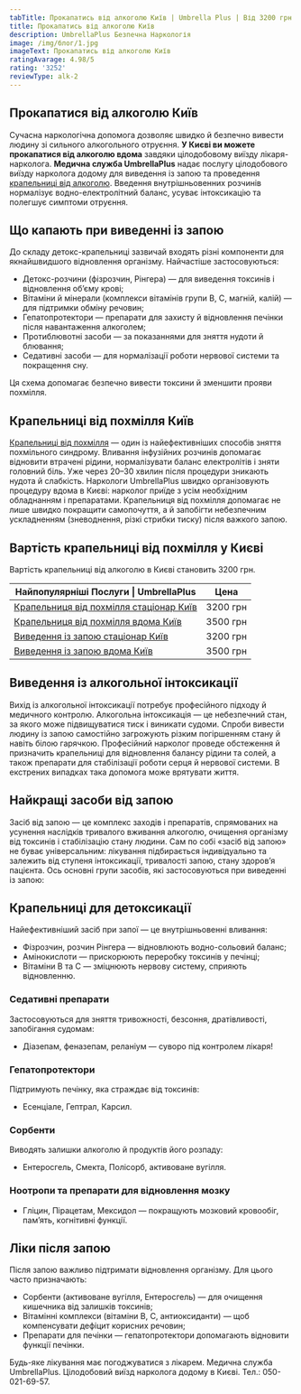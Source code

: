 ```yaml
---
tabTitle: Прокапатись від алкоголю Київ | Umbrella Plus | Від 3200 грн
title: Прокапатись від алкоголю Київ
description: UmbrellaPlus Безпечна Наркологія
image: /img/блог/1.jpg
imageText: Прокапатись від алкоголю Київ
ratingAvarage: 4.98/5
rating: '3252'
reviewType: alk-2
---
```


## Прокапатися від алкоголю Київ

Сучасна наркологічна допомога дозволяє швидко й безпечно вивести людину зі сильного алкогольного отруєння. **У Києві ви можете прокапатися від алкоголю вдома** завдяки цілодобовому виїзду лікаря-нарколога. **Медична служба UmbrellaPlus** надає послугу цілодобового виїзду нарколога додому для виведення із запою та проведення [крапельниці від алкоголю](https://umbrella-plus.com.ua/uk/kiev/kapelnica_ot_alkogola_kiev/). Введення внутрішньовенних розчинів нормалізує водно-електролітний баланс, усуває інтоксикацію та полегшує симптоми отруєння.

## Що капають при виведенні із запою

До складу детокс-крапельниці зазвичай входять різні компоненти для якнайшвидшого відновлення організму. Найчастіше застосовуються:

* Детокс-розчини (фізрозчин, Рінгера) — для виведення токсинів і відновлення об’єму крові;
* Вітаміни й мінерали (комплекси вітамінів групи B, C, магній, калій) — для підтримки обміну речовин;
* Гепатопротектори — препарати для захисту й відновлення печінки після навантаження алкоголем;
* Протиблювотні засоби — за показаннями для зняття нудоти й блювання;
* Седативні засоби — для нормалізації роботи нервової системи та покращення сну.

Ця схема допомагає безпечно вивести токсини й зменшити прояви похмілля.

## Крапельниці від похмілля Київ

[Крапельниці від похмілля](https://umbrella-plus.com.ua/uk/kiev/kapelnica_ot_alkogola_kiev/) — один із найефективніших способів зняття похмільного синдрому. Вливання інфузійних розчинів допомагає відновити втрачені рідини, нормалізувати баланс електролітів і зняти головний біль. Уже через 20–30 хвилин після процедури зникають нудота й слабкість. Наркологи UmbrellaPlus швидко організовують процедуру вдома в Києві: нарколог приїде з усім необхідним обладнанням і препаратами. Крапельниця від похмілля допомагає не лише швидко покращити самопочуття, а й запобігти небезпечним ускладненням (зневоднення, різкі стрибки тиску) після важкого запою.

## Вартість крапельниці від похмілля у Києві

Вартість крапельниці від алкоголю в Києві становить 3200 грн.

| Найпопулярніші Послуги \| UmbrellaPlus                                                                         | Цена     |
| -------------------------------------------------------------------------------------------------------------- | -------- |
| [Крапельниця від похмілля стаціонар Київ](https://umbrella-plus.com.ua/uk/kiev/kapelnica_ot_alkogola_kiev/)    | 3200 грн |
| [Крапельниця від похмілля вдома Київ](https://umbrella-plus.com.ua/uk/kiev/kapelnica_ot_alkogola_na_dom_kiev/) | 3500 грн |
| [Виведення із запою стаціонар Київ](https://umbrella-plus.com.ua/uk/kiev/vivod-iz-zapoia-kiev-ua/)             | 3200 грн |
| [Виведення із запою вдома Київ](https://umbrella-plus.com.ua/uk/kiev/vivod-iz-zapoia-na-domy-kiev-ua/)         | 3500 грн |

## Виведення із алкогольної інтоксикації

Вихід із алкогольної інтоксикації потребує професійного підходу й медичного контролю. Алкогольна інтоксикація — це небезпечний стан, за якого може підвищуватися тиск і виникати судоми. Спроби вивести людину із запою самостійно загрожують різким погіршенням стану й навіть білою гарячкою. Професійний нарколог проведе обстеження й призначить крапельниці для відновлення балансу рідини та солей, а також препарати для стабілізації роботи серця й нервової системи. В екстрених випадках така допомога може врятувати життя.

## Найкращі засоби від запою

Засіб від запою — це комплекс заходів і препаратів, спрямованих на усунення наслідків тривалого вживання алкоголю, очищення організму від токсинів і стабілізацію стану людини. Сам по собі «засіб від запою» не буває універсальним: лікування підбирається індивідуально та залежить від ступеня інтоксикації, тривалості запою, стану здоров’я пацієнта.
Ось основні групи засобів, які застосовуються при виведенні із запою:

## Крапельниці для детоксикації

Найефективніший засіб при запої — це внутрішньовенні вливання:

* Фізрозчин, розчин Рінгера — відновлюють водно-сольовий баланс;
* Амінокислоти — прискорюють переробку токсинів у печінці;
* Вітаміни B та C — зміцнюють нервову систему, сприяють відновленню.

### Седативні препарати

Застосовуються для зняття тривожності, безсоння, дратівливості, запобігання судомам:

* Діазепам, феназепам, реланіум — суворо під контролем лікаря!

### Гепатопротектори

Підтримують печінку, яка страждає від токсинів:

* Есенціале, Гептрал, Карсил.

### Сорбенти

Виводять залишки алкоголю й продуктів його розпаду:

* Ентеросгель, Смекта, Полісорб, активоване вугілля.

### Ноотропи та препарати для відновлення мозку

* Гліцин, Пірацетам, Мексидол — покращують мозковий кровообіг, пам’ять, когнітивні функції.

## Ліки після запою

Після запою важливо підтримати відновлення організму. Для цього часто призначають:

* Сорбенти (активоване вугілля, Ентеросгель) — для очищення кишечника від залишків токсинів;
* Вітамінні комплекси (вітаміни B, C, антиоксиданти) — щоб компенсувати дефіцит корисних речовин;
* Препарати для печінки — гепатопротектори допомагають відновити функції печінки.

Будь-яке лікування має погоджуватися з лікарем.
Медична служба UmbrellaPlus. Цілодобовий виїзд нарколога додому в Києві. Тел.: 050-021-69-57.
